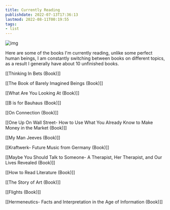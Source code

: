 ```yaml
---
title: Currently Reading
publishdate: 2022-07-13T17:36:13
lastmod: 2022-08-11T00:19:55
tags: 
- list
---
```










![img](https://images.unsplash.com/photo-1506880018603-83d5b814b5a6?ixlib=rb-1.2.1&ixid=MnwxMjA3fDB8MHxwaG90by1wYWdlfHx8fGVufDB8fHx8&auto=format&fit=crop&w=1374&q=80)



Here are some of the books I'm currently reading, unlike some perfect human beings, I am constantly switching between books on different topics, as a result I generally have about 10 unfinished books.



[[Thinking In Bets (Book)]]



[[The Book of Barely Imagined Beings (Book)]]



[[What Are You Looking At (Book)]]



[[B is for Bauhaus (Book)]]



[[On Connection (Book)]]



[[One Up On Wall Street- How to Use What You Already Know to Make Money in the Market (Book)]]



[[My Man Jeeves (Book)]]



[[Kraftwerk- Future Music from Germany (Book)]]



[[Maybe You Should Talk to Someone- A Therapist, Her Therapist, and Our Lives Revealed (Book)]]



[[How to Read Literature (Book)]]



[[The Story of Art (Book)]]



[[Flights (Book)]]



[[Hermeneutics- Facts and Interpretation in the Age of Information (Book)]]







